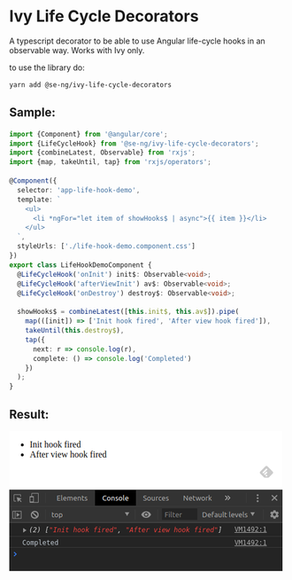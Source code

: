 # Ivy Life Cycle Decorators

A typescript decorator to be able to use Angular life-cycle hooks in an observable way. Works with Ivy only.


to use the library do:

```bash
yarn add @se-ng/ivy-life-cycle-decorators
```


## Sample:

```typescript
import {Component} from '@angular/core';
import {LifeCycleHook} from '@se-ng/ivy-life-cycle-decorators';
import {combineLatest, Observable} from 'rxjs';
import {map, takeUntil, tap} from 'rxjs/operators';

@Component({
  selector: 'app-life-hook-demo',
  template: `
    <ul>
      <li *ngFor="let item of showHooks$ | async">{{ item }}</li>
    </ul>
  `,
  styleUrls: ['./life-hook-demo.component.css']
})
export class LifeHookDemoComponent {
  @LifeCycleHook('onInit') init$: Observable<void>;
  @LifeCycleHook('afterViewInit') av$: Observable<void>;
  @LifeCycleHook('onDestroy') destroy$: Observable<void>;

  showHooks$ = combineLatest([this.init$, this.av$]).pipe(
    map(([init]) => ['Init hook fired', 'After view hook fired']),
    takeUntil(this.destroy$),
    tap({
      next: r => console.log(r),
      complete: () => console.log('Completed')
    })
  );
}
```

## Result:

![sample](./img/sample.png)
